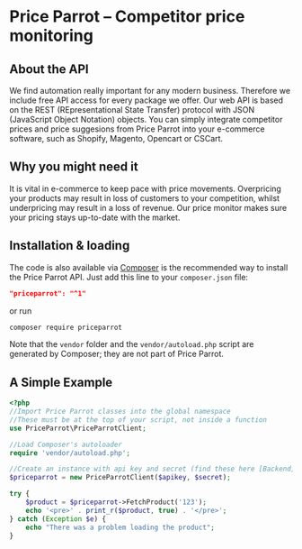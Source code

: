 # Price Parrot – Competitor price monitoring

## About the API
We find automation really important for any modern business. Therefore we include free API access for every package we offer. Our web API is based on the REST (REpresentational State Transfer) protocol with JSON (JavaScript Object Notation) objects. You can simply integrate competitor prices and price suggesions from Price Parrot into your e-commerce software, such as Shopify, Magento, Opencart or CSCart.

## Why you might need it
It is vital in e-commerce to keep pace with price movements. Overpricing your products may result in loss of customers to your competition, whilst underpricing may result in a loss of revenue. Our price monitor makes sure your pricing stays up-to-date with the market.

## Installation & loading
The code is also available via [Composer](https://getcomposer.org) is the recommended way to install the Price Parrot API. Just add this line to your `composer.json` file:

```json
"priceparrot": "^1"
```

or run

```sh
composer require priceparrot
```

Note that the `vendor` folder and the `vendor/autoload.php` script are generated by Composer; they are not part of Price Parrot.

## A Simple Example

```php
<?php
//Import Price Parrot classes into the global namespace
//These must be at the top of your script, not inside a function
use PriceParrot\PriceParrotClient;

//Load Composer's autoloader
require 'vendor/autoload.php';

//Create an instance with api key and secret (find these here [Backend](https://backend.priceparrot.io/api))
$priceparrot = new PriceParrotClient($apikey, $secret);

try {
    $product = $priceparrot->FetchProduct('123');
    echo '<pre>' . print_r($product, true) . '</pre>';
} catch (Exception $e) {
    echo "There was a problem loading the product";
}
```
